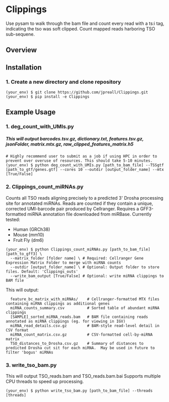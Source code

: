 # Clippings
Use pysam to walk through the bam file and count every read with a ts:i tag, indicating the tso was soft clipped.
Count mapped reads harboring TSO sub-sequene.

## Overview

## Installation
### 1. Create a new directory and clone repository
```
(your_env) $ git clone https://github.com/jpreall/Clippings.git
(your_env) $ pip install -e Clippings
```

## Example Usage
### 1. deg_count_with_UMIs.py 
##### This will output barcodes.tsv.gz, dictionary.txt, features.tsv.gz, jsonFolder, matrix.mtx.gz, raw_clipped_features_matrix.h5
```
# Highly recommend user to submit as a job if using HPC in order to prevent over overuse of resources. This should take 5-10 minutes.
(your_env) $ python deg_count_with_UMIs.py [path_to_bam_file] --TSSgtf [path_to_gtf/genes.gtf] --cores 10 --outdir [output_folder_name] --mtx [True/False]
```

### 2. Clippings_count_miRNAs.py
Counts all TSO reads aligning precisely to a predicted 3' Drosha processing site for annotated miRNAs.
Reads are counted if they contain a unique, corrected UMI-barcode pair produced by Cellranger.
Requires a GFF3-formatted miRNA annotation file downloaded from miRBase. Currently tested:
* Human (GRCh38)
* Mouse (mm10)
* Fruit Fly (dm6)

```
(your_env) $ python Clippings_count_miRNAs.py [path_to_bam_file] [path_to_gff3] \
  --matrix_folder [folder name] \ # Required: Cellranger Gene Expression Matrix Folder to merge with miRNA counts
  --outdir [output_folder_name] \ # Optional: Output folder to store files. Default: 'Clippings_outs'
  --write_bam_output [True/False] # Optional: write miRNA clippings to BAM file

```

This will output: 
```
  feature_bc_matrix_with_miRNAs/    # Cellranger-formatted MTX files containing miRNA clippings as additional genes
  miRNA_counts_summary.csv          # Sorted table of abundant miRNA clippings
  [SAMPLE]_sorted_miRNA_reads.bam   # BAM file containing reads annotated as miRNA clippings (eg. for viewing in IGV)
  miRNA_read_details.csv.gz         # BAM-style read-level detail in CSV format
  miRNA_count_matrix.csv.gz         # CSV-formatted cell-by-miRNA matrix
  TSO_distances_to_Drosha.csv.gz    # Summary of distances to predicted Drosha cut sit for each miRNA.  May be used in future to filter 'bogus' miRNAs
```



### 3. write_tso_bam.py
This will output TSO_reads.bam and TSO_reads.bam.bai
Supports multiple CPU threads to speed up processing. 
```
(your_env) $ python write_tso_bam.py [path_to_bam_file] --threads [threads]
```
